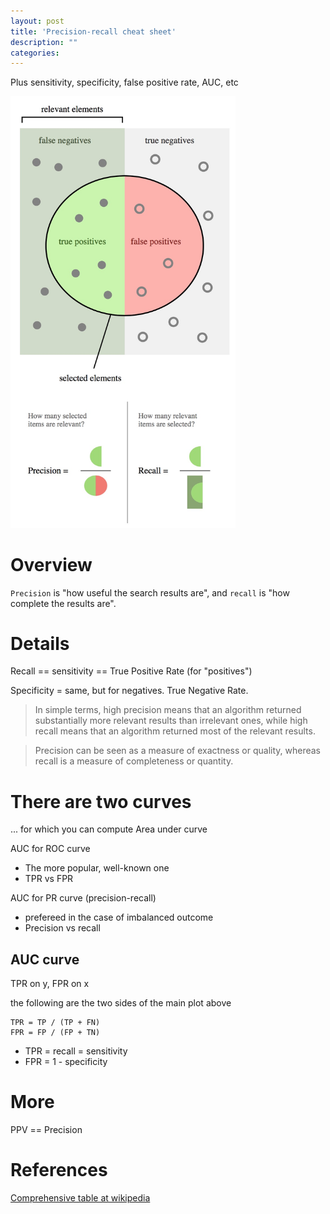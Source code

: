 ```yaml
---
layout: post
title: 'Precision-recall cheat sheet'
description: ""
categories: 
---
```


Plus sensitivity, specificity, false positive rate, AUC, etc

<img src="/img/blog/precision-recall.jpg" alt="Precision Recall" width="360">

# Overview

`Precision` is "how useful the search results are", and `recall` is "how complete
the results are".

# Details

Recall == sensitivity == True Positive Rate (for "positives")

Specificity = same, but for negatives. True Negative Rate.

> In simple terms, high precision means that an algorithm returned
> substantially more relevant results than irrelevant ones, while high recall
> means that an algorithm returned most of the relevant results.

> Precision can be seen as a measure of exactness or quality, whereas recall is
> a measure of completeness or quantity.

# There are two curves

... for which you can compute Area under curve

AUC for ROC curve

- The more popular, well-known one
- TPR vs FPR

AUC for PR curve (precision-recall)

- prefereed in the case of imbalanced outcome
- Precision vs recall

## AUC curve

TPR on y, FPR on x

the following are the two sides of the main plot above

	TPR = TP / (TP + FN)
	FPR = FP / (FP + TN)


- TPR = recall = sensitivity
- FPR  = 1 - specificity

# More

PPV == Precision

# References

[Comprehensive table at
wikipedia](https://en.wikipedia.org/wiki/Receiver_operating_characteristic)
